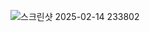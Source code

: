 ![스크린샷 2025-02-14 233802](https://github.com/user-attachments/assets/b24f8964-5ebd-4e76-88a1-5d086db9524a)
